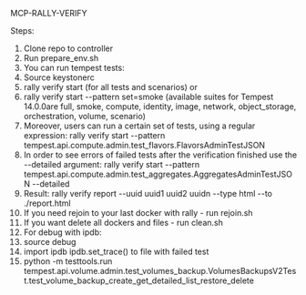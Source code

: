 MCP-RALLY-VERIFY

Steps:

1. Clone repo to controller
2. Run prepare_env.sh
4. You can run tempest tests:
5. Source keystonerc
6. rally verify start (for all tests and scenarios) or 
7. rally verify start --pattern set=smoke (available suites for Tempest 14.0.0are full, smoke, compute, identity, image, network, object_storage, orchestration, volume, scenario)
8. Moreover, users can run a certain set of tests, using a regular expression: rally verify start --pattern tempest.api.compute.admin.test_flavors.FlavorsAdminTestJSON
9. In order to see errors of failed tests after the verification finished use the --detailed argument: rally verify start --pattern tempest.api.compute.admin.test_aggregates.AggregatesAdminTestJSON --detailed
10. Result: rally verify report --uuid uuid1 uuid2 uuidn --type html --to ./report.html
11. If you need rejoin to your last docker with rally - run rejoin.sh
12. If you want delete all dockers and files - run clean.sh
13. For debug with ipdb:
14. source debug
15. import ipdb ipdb.set_trace() to file with failed test 
16. python -m testtools.run tempest.api.volume.admin.test_volumes_backup.VolumesBackupsV2Test.test_volume_backup_create_get_detailed_list_restore_delete
